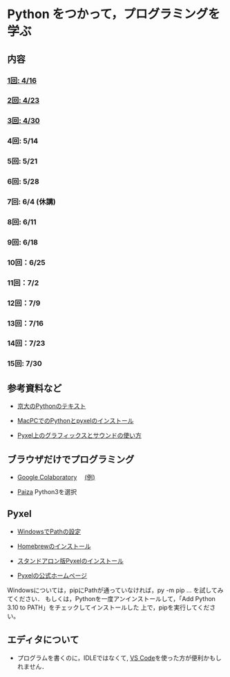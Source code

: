 # Python をつかって，プログラミングを学ぶ


## 内容

### [1回: 4/16](c01.asciidoc)

### [2回: 4/23](c02.asciidoc)

### [3回: 4/30](c03.asciidoc)

### 4回: 5/14

### 5回: 5/21

### 6回: 5/28

### 7回: 6/4 (休講)

### 8回: 6/11

### 9回: 6/18

### 10回：6/25

### 11回：7/2

### 12回：7/9

### 13回：7/16

### 14回：7/23

### 15回: 7/30

<!--
### [1回: 4/12](c01.asciidoc)

### [2回: 4/19](c02.asciidoc)

### [3回: 4/26](c03.asciidoc)

### [4回: 5/10](c04.asciidoc)

### [5回: 5/17](c05.asciidoc)

### [6回: 5/24](c06.asciidoc) [解答編](c06_ans.asciidoc)

### [7回: 5/31](c07.asciidoc)

### [8回: 6/07](c08.asciidoc)

### [9回: 6/14](c09.asciidoc)

### [10回：6/21](c10.asciidoc) [参考：タイルマップ](tilemap.asciidoc)

### [11回：6/28](c11.asciidoc)

### [12回：7/5](c12.asciidoc)

### [13回：7/12](c13.asciidoc)

### [14回：7/19](c14.asciidoc)
-->


## 参考資料など

- [京大のPythonのテキスト](http://hdl.handle.net/2433/245698)

- [MacPCでのPythonとpyxelのインストール](for_macPC_install.md)

- [Pyxel上のグラフィックスとサウンドの使い方](pyxel_graphics.asciidoc)

## ブラウザだけでプログラミング

- [Google Colaboratory](https://colab.research.google.com/)　
[(例)](https://colab.research.google.com/drive/1FRPJYCoxy4X1ifzwCRn3JtGCa9ROIfDP)

- [Paiza](https://paiza.io/) Python3を選択

## Pyxel

<!--
- [Pyxelホームページ](https://github.com/kitao/pyxel/blob/master/README.ja.md)
- [スタンドアロン版Pyxelのインストール](https://github.com/kitao/pyxel/blob/main/doc/README.ja.md)
-->

- [WindowsでPathの設定](https://www.javadrive.jp/python/install/index3.html)

- [Homebrewのインストール](https://qiita.com/zaburo/items/29fe23c1ceb6056109fd)

- [スタンドアロン版Pyxelのインストール](https://github.com/kitao/pyxel/blob/main/docs/README.ja.md)

- [Pyxelの公式ホームページ](https://github.com/kitao/pyxel/blob/main/docs/README.ja.md)

Windowsについては，pipにPathが通っていなければ，py -m pip ... を試してみてください．
もしくは，Pythonを一度アンインストールして，「Add Python 3.10 to PATH」をチェックしてインストールした
上で，pipを実行してください。


## エディタについて

- プログラムを書くのに，IDLEではなくて, [VS Code](https://azure.microsoft.com/ja-jp/products/visual-studio-code/)を使った方が便利かもしれません．
